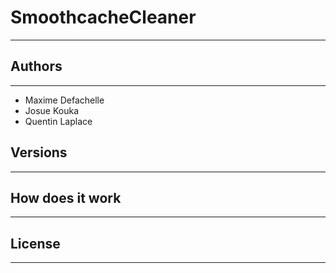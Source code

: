 # SmoothcacheCleaner
---------------------


## Authors
----------

*   Maxime Defachelle
*   Josue Kouka 
*   Quentin Laplace   

## Versions
-----------


## How does it work
-------------------

## License
----------

